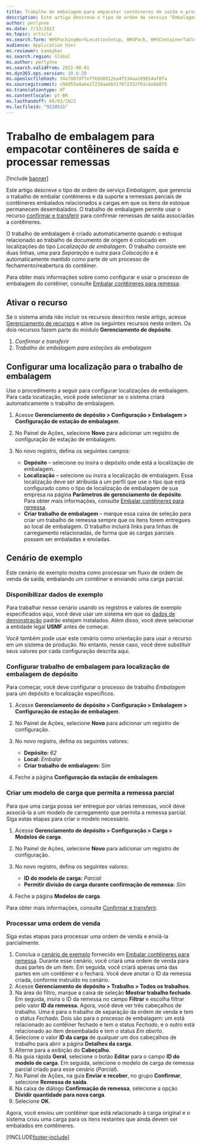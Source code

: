 ```yaml
---
title: Trabalho de embalagem para empacotar contêineres de saída e processar remessas
description: Este artigo descreve o tipo de ordem de serviço "Embalagem", que gerencia o trabalho de embalar contêineres e dá suporte a remessas parciais de contêineres embalados relacionados a cargas em que os itens de estoque permanecem desembalados.
author: perlynne
ms.date: 7/13/2022
ms.topic: article
ms.search.form: WHSPackingWorkLocationSetup, WHSPack, WHSContainerTable
audience: Application User
ms.reviewer: kamaybac
ms.search.region: Global
ms.author: perlynne
ms.search.validFrom: 2022-08-01
ms.dyn365.ops.version: 10.0.29
ms.openlocfilehash: 34a7087df7e7768d0012ea4f534aa109654af8fa
ms.sourcegitcommit: c98d55a4a6e27239ae6b317872332f01cbe8b875
ms.translationtype: HT
ms.contentlocale: pt-BR
ms.lasthandoff: 08/02/2022
ms.locfileid: "9220515"
---
```

# <a name="packing-work-for-packing-outbound-containers-and-processing-shipments"></a>Trabalho de embalagem para empacotar contêineres de saída e processar remessas

[!include [banner](../../includes/banner.md)]

Este artigo descreve o tipo de ordem de serviço *Embalagem*, que gerencia o trabalho de embalar contêineres e dá suporte a remessas parciais de contêineres embalados relacionados a cargas em que os itens de estoque permanecem desembalados. O trabalho de embalagem permite usar o recurso [confirmar e transferir](confirm-and-transfer.md) para confirmar remessas de saída associadas a contêineres.

O trabalho de embalagem é criado automaticamente quando o estoque relacionado ao trabalho de documento de origem é colocado em localizações do tipo *Localização de embalagem*. O trabalho consiste em duas linhas, uma para *Separação* e outra para *Colocação* e é automaticamente mantido como parte de um processo de fechamento/reabertura do contêiner.

Para obter mais informações sobre como configurar e usar o processo de embalagem do contêiner, consulte [Embalar contêineres para remessa](packing-containers.md).

## <a name="turn-on-the-feature"></a>Ativar o recurso

Se o sistema ainda não incluir os recursos descritos neste artigo, acesse [Gerenciamento de recursos](../../fin-ops-core/fin-ops/get-started/feature-management/feature-management-overview.md) e ative os seguintes recursos nesta ordem. Os dois recursos fazem parte do módulo **Gerenciamento de depósito**.

1. *Confirmar e transferir*
1. *Trabalho de embalagem para estações de embalagem*

## <a name="set-up-a-location-for-packing-work"></a>Configurar uma localização para o trabalho de embalagem

Use o procedimento a seguir para configurar localizações de embalagem. Para cada localização, você pode selecionar se o sistema criará automaticamente o trabalho de embalagem.

1. Acesse **Gerenciamento de depósito \> Configuração \> Embalagem \> Configuração de estação de embalagem**.
1. No Painel de Ações, selecione **Novo** para adicionar um registro de configuração de estação de embalagem.
1. No novo registro, defina os seguintes campos:

    - **Depósito** – selecione ou insira o depósito onde está a localização de embalagem.
    - **Localização** – selecione ou insira a localização de embalagem. Essa localização deve ser atribuída a um perfil que use o tipo que está configurado como o tipo de localização de embalagem de sua empresa na página **Parâmetros de gerenciamento de depósito**. Para obter mais informações, consulte [Embalar contêineres para remessa](packing-containers.md).
    - **Criar trabalho de embalagem** – marque essa caixa de seleção para criar um trabalho de remessa sempre que os itens forem entregues ao local de embalagem. O trabalho incluirá links para linhas de carregamento relacionadas, de forma que as cargas parciais possam ser embaladas e enviadas.

## <a name="example-scenario"></a>Cenário de exemplo

Este cenário de exemplo mostra como processar um fluxo de ordem de venda de saída, embalando um contêiner e enviando uma carga parcial.

### <a name="make-sample-data-available"></a>Disponibilizar dados de exemplo

Para trabalhar nesse cenário usando os registros e valores de exemplo especificados aqui, você deve usar um sistema em que os [dados de demonstração](../../fin-ops-core/fin-ops/get-started/demo-data.md) padrão estejam instalados. Além disso, você deve selecionar a entidade legal **USMF** antes de começar.

Você também pode usar este cenário como orientação para usar o recurso em um sistema de produção. No entanto, nesse caso, você deve substituir seus valores por cada configuração descrita aqui.

### <a name="configure-packing-work-for-warehouse-packing-location"></a>Configurar trabalho de embalagem para localização de embalagem de depósito

Para começar, você deve configurar o processo de trabalho *Embalagem* para um depósito e localização específicos.

1. Acesse **Gerenciamento de depósito \> Configuração \> Embalagem \> Configuração de estação de embalagem**.
1. No Painel de Ações, selecione **Novo** para adicionar um registro de configuração.
1. No novo registro, defina os seguintes valores:

    - **Depósito:** *62*
    - **Local:** *Embalar*
    - **Criar trabalho de embalagem:** *Sim*

1. Feche a página **Configuração da estação de embalagem**.

### <a name="create-a-load-template-that-allows-partial-shipping"></a>Criar um modelo de carga que permita a remessa parcial

Para que uma carga possa ser entregue por várias remessas, você deve associá-la a um modelo de carregamento que permita a remessa parcial. Siga estas etapas para criar o modelo necessário.

1. Acesse **Gerenciamento de depósito \> Configuração \> Carga \> Modelos de carga**.
1. No Painel de Ações, selecione **Novo** para adicionar um registro de configuração.
1. No novo registro, defina os seguintes valores:

    - **ID do modelo de carga:** *Parcial*
    - **Permitir divisão de carga durante confirmação de remessa:** *Sim*

1. Feche a página **Modelos de carga**.

Para obter mais informações, consulte [Confirmar e transferir](Confirm-and-transfer.md).

### <a name="process-a-sales-order"></a>Processar uma ordem de venda

Siga estas etapas para processar uma ordem de venda e enviá-la parcialmente.

1. Conclua o [cenário de exemplo](packing-containers.md#scenario) fornecido em [Embalar contêineres para remessa](packing-containers.md). Durante esse cenário, você criará uma ordem de venda para duas partes de um item. Em seguida, você criará apenas uma das partes em um contêiner e o fechará. Você deve anotar o ID da remessa criada, conforme instruído no cenário.
1. Acesse **Gerenciamento de depósito \> Trabalho \> Todos os trabalhos**.
1. Na área do filtro, marque a caixa de seleção **Mostrar trabalho fechado**. Em seguida, insira o ID da remessa no campo **Filtrar** e escolha filtrar pelo valor **ID da remessa**. Agora, você deve ver três cabeçalhos de trabalho. Uma é para o trabalho de separação da ordem de venda e tem o status *Fechado*. Dois são para o processo de embalagem: um está relacionado ao contêiner fechado e tem o status *Fechado*, e o outro está relacionado ao item desembalado e tem o status *Em aberto*.
1. Selecione o valor **ID da carga** de qualquer um dos cabeçalhos de trabalho para abrir a página **Detalhes da carga**.
1. Alterne para a exibição do **Cabeçalho**.
1. Na guia rápida **Geral**, selecione o botão **Editar** para o campo **ID do modelo de carga**. Em seguida, selecione o modelo de carga de remessa parcial criado para esse cenário (*Parcial*).
1. No Painel de Ações, na guia **Enviar e receber**, no grupo **Confirmar**, selecione **Remessa de saída**.
1. Na caixa de diálogo **Confirmação de remessa**, selecione a opção **Dividir quantidade para nova carga**.
1. Selecione **OK**.

Agora, você enviou um contêiner que está relacionado à carga original e o sistema criou uma carga para os itens restantes que ainda devem ser embalados em contêineres.

[!INCLUDE[footer-include](../../includes/footer-banner.md)]
